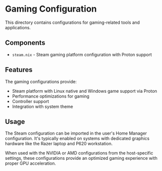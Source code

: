 # Gaming Configuration

This directory contains configurations for gaming-related tools and applications.

## Components

- `steam.nix` - Steam gaming platform configuration with Proton support

## Features

The gaming configurations provide:
- Steam platform with Linux native and Windows game support via Proton
- Performance optimizations for gaming
- Controller support
- Integration with system theme

## Usage

The Steam configuration can be imported in the user's Home Manager configuration. It's typically enabled on systems with dedicated graphics hardware like the Razer laptop and P620 workstation.

When used with the NVIDIA or AMD configurations from the host-specific settings, these configurations provide an optimized gaming experience with proper GPU acceleration.